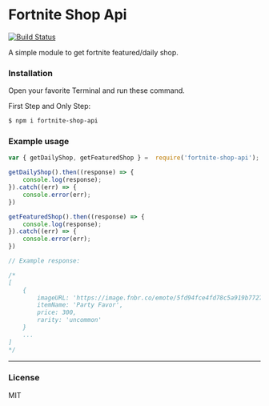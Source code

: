 # Fortnite Shop Api

[![Build Status](https://travis-ci.org/joemccann/dillinger.svg?branch=master)](https://travis-ci.org/joemccann/dillinger)

A simple module to get fortnite featured/daily shop.

### Installation

Open your favorite Terminal and run these command.

First Step and Only Step:
```sh
$ npm i fortnite-shop-api
```

### Example usage

```js
var { getDailyShop, getFeaturedShop } =  require('fortnite-shop-api');

getDailyShop().then((response) => {
    console.log(response);
}).catch((err) => {
    console.error(err);
})

getFeaturedShop().then((response) => {
    console.log(response);
}).catch((err) => {
    console.error(err);
})

// Example response:

/*
[
    {
        imageURL: 'https://image.fnbr.co/emote/5fd94fce4fd78c5a919b7727/icon_256.png',
        itemName: 'Party Favor',
        price: 300,
        rarity: 'uncommon'
    }
    ...
]
*/
```

----

### License

MIT



